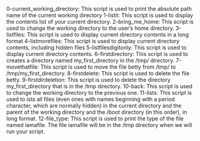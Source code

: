0-current_working_directory: This script is used to print the absolute path name of the current working directory
1-listit: This script is used to display the contents list of your current directory.
2-bring_me_home: This script is used to change the working directory to the user’s home directory.
3-listfiles: This script is used to display current directory contents in a long format
4-listmorefiles: This script is used to display current directory contents, including hidden files
5-listfilesdigitonly: This script is used to display current directory contents.
6-firstdirectory: This script is used to creates a directory named my_first_directory in the /tmp/ directory.
7-movethatfile: This script is used to move the file betty from /tmp/ to /tmp/my_first_directory.
8-firstdelete: This script is used to delete the file betty.
9-firstdirdeletion: This script is used to delete the directory my_first_directory that is in the /tmp directory.
10-back: This script is used to change the working directory to the previous one.
11-lists: This script is used to ists all files (even ones with names beginning with a period character, which are normally hidden) in the current directory and the parent of the working directory and the /boot directory (in this order), in long format.
12-file_type: This script is used to print the type of the file named iamafile. The file iamafile will be in the /tmp directory when we will run your script.
